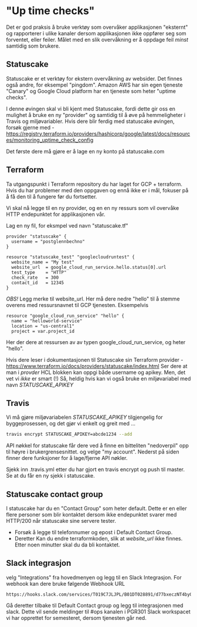 #  "Up time checks"

Det er god praksis å bruke verktøy som overvåker applikasjonen "eksternt" og rapporterer i ulike kanaler dersom applikasjonen ikke oppfører seg som forventet, eller feiler. Målet med en slik overvåkning er å oppdage feil *minst* samtidig som brukere. 

## Statuscake

Statuscake er et verktøy for ekstern overvåkning av websider. Det finnes også andre, for eksempel "pingdom". Amazon AWS har sin egen tjeneste "Canary" og Google Cloud platform har en tjeneste som heter "uptime checks".

I denne øvingen skal vi bli kjent med Statuscake, fordi dette gir oss en mulighet å bruke en ny "provider" og samtidig til å øve på hemmeligheter i Travis og miljøvariabler. Hvis dere blir ferdig med statuscake øvingen, forsøk gjerne med - https://registry.terraform.io/providers/hashicorp/google/latest/docs/resources/monitoring_uptime_check_config

Det første dere må gjøre er å lage en ny konto på statuscake.com

## Terraform 

Ta utgangspunkt i Terraform repository du har laget for GCP + terraform. Hvis du har problemer med den oppgaven og ennå ikke er i mål, fokuser på å få den til å fungere før du fortsetter. 

Vi skal nå legge til en ny provider, og en en ny ressurs som vil overvåke HTTP endepunktet for applikasjonen vår. 

Lag en ny fil, for eksmpel ved navn "statuscake.tf"

```
provider "statuscake" {
  username = "postglennbechno"
}

resource "statuscake_test" "googlecloudruntest" {
  website_name = "My test"
  website_url  = google_cloud_run_service.hello.status[0].url
  test_type    = "HTTP"
  check_rate   = 300
  contact_id   = 12345
}
```
*OBS!* Legg merke til website_url. Her må dere nedre "hello" til å stemme overens med ressursnavnet til GCP tjenesten. Eksempelvis 
```
resource "google_cloud_run_service" "hello" {
  name = "helloworld-service"
  location = "us-central1"
  project = var.project_id
```
Her der dere at ressursen av av typen google_cloud_run_service, og heter "hello".

Hvis dere leser i dokumentasjonen til Statuscake sin Terraform provider - https://www.terraform.io/docs/providers/statuscake/index.html
Ser dere at man i _provder_ HCL blokken kan oppgi både username og apikey. Men, det vet vi *ikke* er smart (!) Så, heldig hvis kan vi også bruke en 
miljøvariabel med navn _STATUSCAKE_APIKEY_  

## Travis

Vi må gjøre miljøvariabelen _STATUSCAKE_APIKEY_ tilgjengelig for byggeprosessen, og det gjør vi enkelt og greit med ... 

```sh
travis encrypt STATUSCAKE_APIKEY=abcde1234 --add
```

API nøkkel for statuscake får dere ved å finne en bitteliten "nedoverpil" opp til høyre i brukergrensesnittet. og velge "my account". Nederst på siden finner dere funksjoner for å lage/fjerne API nøkler. 

Sjekk inn .travis.yml etter du har gjort en travis encrypt og push til master. Se at du får en ny sjekk i statuscake. 

## Statuscake contact group

I statuscake har du en "Contact Group" som heter default. Dette er en eller flere personer som blir kontaktet dersom ikke endepunktet svarer med HTTP/200 når statuscake sine servere tester. 

* Forsøk å legge til telefonnumer og epost i Default Contact Group. 
* Deretter Kan du endre terraformkoden, slik at *website_url* ikke finnes. Etter noen minutter skal du da bli kontaktet. 

## Slack integrasjon 

velg "Integrations" fra hovedmenyen og legg til en Slack Integrasjon. For webhook kan dere bruke følgende Webhook URL
```
https://hooks.slack.com/services/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	
```
Gå deretter tilbake til Default Contact group og legg til integrasjonen med slack.  Dette vil sende meldinger til #ops kanalen i PGR301 Slack workspacet vi har opprettet for semesteret, dersom tjenesten går ned. 


